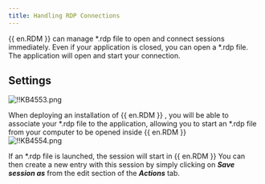 ```yaml
---
title: Handling RDP Connections
---
```

{{ en.RDM }} can manage *.rdp file to open and connect sessions immediately. Even if your application is closed, you can open a *.rdp file. The application will open and start your connection.

## Settings

![!!KB4553.png](https://webdevolutions.azureedge.net/docs/en/kb/KB4553.png)  

When deploying an installation of {{ en.RDM }} , you will be able to associate your *.rdp file to the application, allowing you to start an *.rdp file from your computer to be opened inside {{ en.RDM }}  
![!!KB4554.png](https://webdevolutions.azureedge.net/docs/en/kb/KB4554.png)  

If an *.rdp file is launched, the session will start in {{ en.RDM }} You can then create a new entry with this session by simply clicking on ***Save session as*** from the edit section of the ***Actions*** tab.
